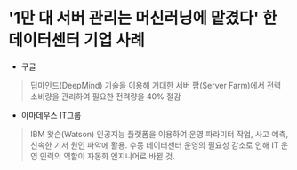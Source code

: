 '1만 대 서버 관리는 머신러닝에 맡겼다' 한 데이터센터 기업 사례
==========================================================
* 구글
> 딥마인드(DeepMind) 기술을 이용해 거대한 서버 팜(Server Farm)에서 전력 소비량을 관리하여 필요한 전력량을 40% 절감
* 아마데우스 IT그룹
> IBM 왓슨(Watson) 인공지능 플랫폼을 이용하여 운영 파라미터 작업, 사고 예측, 신속한 기저 원인 파악에 활용.
> 수동 데이터센터 운영의 필요성 감소로 인해 IT 운영 인력의 역할이 자동화 엔지니어로 바뀔 것.
